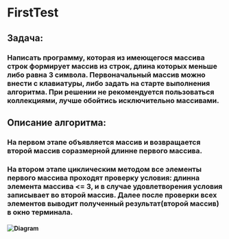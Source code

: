 # FirstTest
## Задача: 
### Написать программу, которая из имеющегося массива строк формирует массив из строк, длина которых меньше либо равна 3 символа. Первоначальный массив можно внести с клавиатуры, либо задать на старте выполнения алгоритма. При решении не рекомендуется пользоваться коллекциями, лучше обойтись исключительно массивами.
## Описание алгоритма:
### На первом этапе объявляется массив и возвращается второй массив соразмерной длинне первого массива. 
### На втором этапе циклическим методом все элементы первого массива проходят проверку  условия: длинна элемента массива <= 3, и в случае удовлетворения условия записывает во второй массив. Далее после проверки всех элементов выводит полученный результат(второй массив) в окно терминала. 
#### ![Diagram](https://user-images.githubusercontent.com/118983459/204094235-f3cc2c43-7d2b-4788-aab1-2cbd26bc5442.png)
